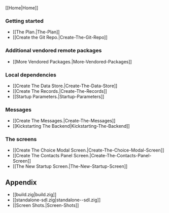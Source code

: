 [[Home|Home]]

### Getting started

* [[The Plan.|The-Plan]]
* [[Create the Git Repo.|Create-The-Git-Repo]]

### Additional vendored remote packages

* [[More Vendored Packages.|More-Vendored-Packages]]

### Local dependencies

* [[Create The Data Store.|Create-The-Data-Store]]
* [[Create The Records.|Create-The-Records]]
* [[Startup Parameters.|Startup-Parameters]]

### Messages

* [[Create The Messages.|Create-The-Messages]]
* [[Kickstarting The Backend|Kickstarting-The-Backend]]

### The screens

* [[Create The Choice Modal Screen.|Create-The-Choice-Modal-Screen]]
* [[Create The Contacts Panel Screen.|Create-The-Contacts-Panel-Screen]]
* [[The New Startup Screen.|The-New-Startup-Screen]]

## Appendix

* [[build.zig|build.zig]]
* [[standalone-sdl.zig|standalone--sdl.zig]]
* [[Screen Shots.|Screen-Shots]]
